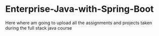# Enterprise-Java-with-Spring-Boot
Here where am going to upload all the assignments and projects taken during the full stack java course

